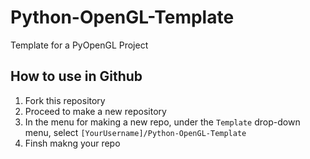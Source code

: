 # Python-OpenGL-Template
Template for a PyOpenGL Project

## How to use in Github

1. Fork this repository
2. Proceed to make a new repository
3. In the menu for making a new repo, under the `Template` drop-down menu, select `[YourUsername]/Python-OpenGL-Template`
4. Finsh makng your repo
